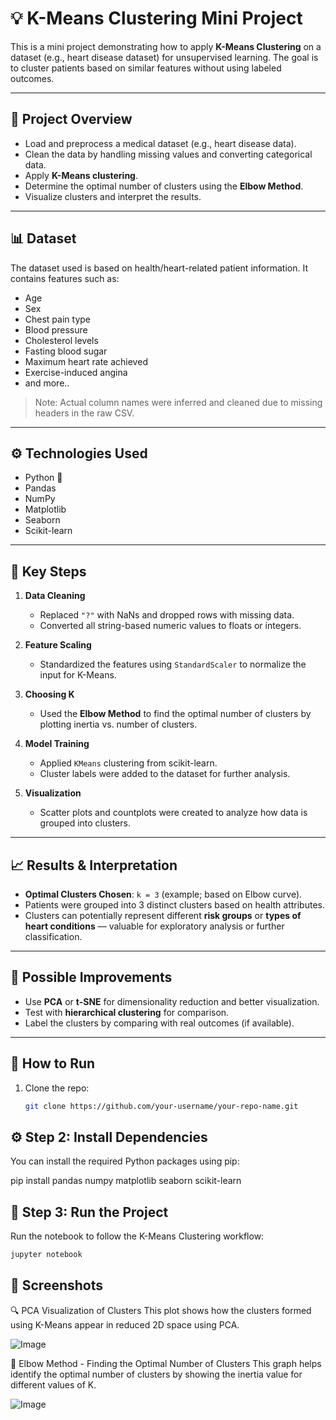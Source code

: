 # 💡 K-Means Clustering Mini Project

This is a mini project demonstrating how to apply **K-Means Clustering** on a dataset (e.g., heart disease dataset) for unsupervised learning. The goal is to cluster patients based on similar features without using labeled outcomes.

---

## 📂 Project Overview

- Load and preprocess a medical dataset (e.g., heart disease data).
- Clean the data by handling missing values and converting categorical data.
- Apply **K-Means clustering**.
- Determine the optimal number of clusters using the **Elbow Method**.
- Visualize clusters and interpret the results.

---

## 📊 Dataset

The dataset used is based on health/heart-related patient information. It contains features such as:

- Age
- Sex
- Chest pain type
- Blood pressure
- Cholesterol levels
- Fasting blood sugar
- Maximum heart rate achieved
- Exercise-induced angina
- and more..

> Note: Actual column names were inferred and cleaned due to missing headers in the raw CSV.

---

## ⚙️ Technologies Used

- Python 🐍
- Pandas
- NumPy
- Matplotlib
- Seaborn
- Scikit-learn

---

## 📌 Key Steps

1. **Data Cleaning**  
   - Replaced `"?"` with NaNs and dropped rows with missing data.
   - Converted all string-based numeric values to floats or integers.

2. **Feature Scaling**  
   - Standardized the features using `StandardScaler` to normalize the input for K-Means.

3. **Choosing K**  
   - Used the **Elbow Method** to find the optimal number of clusters by plotting inertia vs. number of clusters.

4. **Model Training**  
   - Applied `KMeans` clustering from scikit-learn.
   - Cluster labels were added to the dataset for further analysis.

5. **Visualization**  
   - Scatter plots and countplots were created to analyze how data is grouped into clusters.

---

## 📈 Results & Interpretation

- **Optimal Clusters Chosen**: `k = 3` (example; based on Elbow curve).
- Patients were grouped into 3 distinct clusters based on health attributes.
- Clusters can potentially represent different **risk groups** or **types of heart conditions** — valuable for exploratory analysis or further classification.

---

## 🧠 Possible Improvements

- Use **PCA** or **t-SNE** for dimensionality reduction and better visualization.
- Test with **hierarchical clustering** for comparison.
- Label the clusters by comparing with real outcomes (if available).

---

## 🚀 How to Run

1. Clone the repo:
   ```bash
   git clone https://github.com/your-username/your-repo-name.git

## ⚙️ Step 2: Install Dependencies

You can install the required Python packages using pip:

pip install pandas numpy matplotlib seaborn scikit-learn


## 🧪 Step 3: Run the Project

Run the notebook to follow the K-Means Clustering workflow:
 ```bash
jupyter notebook
```


## 📸 Screenshots

🔍 PCA Visualization of Clusters
This plot shows how the clusters formed using K-Means appear in reduced 2D space using PCA.

![Image](https://github.com/user-attachments/assets/d1d9ae9c-a384-436a-b2f0-2997edded7db)

🧠 Elbow Method - Finding the Optimal Number of Clusters
This graph helps identify the optimal number of clusters by showing the inertia value for different values of K.

![Image](https://github.com/user-attachments/assets/a346507e-46c2-4447-8f9d-1628182a48de)



